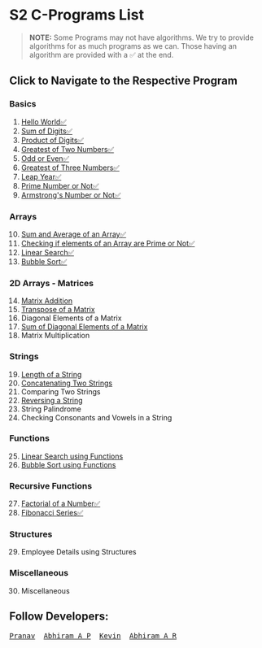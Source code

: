 # S2 C-Programs List

> **NOTE:**
> Some Programs may not have algorithms. We try to provide algorithms for as much programs as we can. Those having an algorithm are provided with a ✅ at the end.

## Click to Navigate to the Respective Program

### Basics
 1. [Hello World✅](Programs/helloWorld.md)
 2. [Sum of Digits✅](Programs/sumOfDigits.md)
 3. [Product of Digits✅](Programs/productOfDigits.md)
 4. [Greatest of Two Numbers✅](Programs/greatestOfTwoNum.md)
 5. [Odd or Even✅](Programs/even.md)
 6. [Greatest of Three Numbers✅](Programs/greatestOfThree_Num.md)
 7. [Leap Year✅](Programs/leapYear.md)
 8. [Prime Number or Not✅](Programs/prime.md)
 9. [Armstrong's Number or Not✅](Programs/armstrong.md)

### Arrays
 10. [Sum and Average of an Array✅](Programs/sumAvrgArray.md)
 11. [Checking if elements of an Array are Prime or Not✅](Programs/array_Prime.md)
 12. [Linear Search✅](Programs/linear_search.md)
 13. [Bubble Sort✅](Programs/bubbleSort.md)

### 2D Arrays - Matrices
 14. [Matrix Addition](Programs/matrix_Add.md)
 15. [Transpose of a Matrix](Programs/transposeMatrix.md)
 16. Diagonal Elements of a Matrix
 17. [Sum of Diagonal Elements of a Matrix](Programs/sumOfDiagonal.md)
 18. Matrix Multiplication

### Strings
 19. [Length of a String](Programs/lengthOfString.md)
 20. [Concatenating Two Strings](Programs/stringConcat.md)
 21. Comparing Two Strings
 22. [Reversing a String](Programs/stringReversing.md)
 23. String Palindrome
 24. Checking Consonants and Vowels in a String

### Functions
 25. [Linear Search using Functions](Programs/linearSearchUsingFunctions.md)
 26. [Bubble Sort using Functions](Programs/bubbleSortUsingFunctions.md)

### Recursive Functions
 27. [Factorial of a Number✅](Programs/factorial.md)
 28. [Fibonacci Series✅](Programs/fibonacci.md)

### Structures
 29. Employee Details using Structures

### Miscellaneous
 30. Miscellaneous 

## Follow Developers:
<pre>
<a href="https://github.com/trulyPranav">Pranav</a>  <a href="https://github.com/ABHIRAM-AP">Abhiram A P</a>  <a href="https://github.com/Blackeye6941">Kevin</a>  <a href="https://github.com/AbhiramAnanthu">Abhiram A R</a>
</pre>
